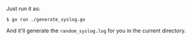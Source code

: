 Just run it as:

```
$ go run ./generate_syslog.go
```

And it'll generate the `random_syslog.log` for you in the current directory.
